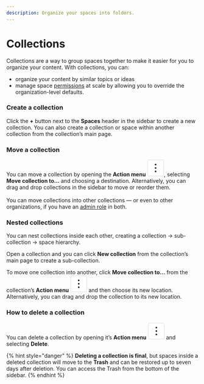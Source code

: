 ```yaml
---
description: Organize your spaces into folders.
---
```


# Collections

Collections are a way to group spaces together to make it easier for you to organize your content. With collections, you can:

* organize your content by similar topics or ideas
* manage space [permissions](../../account-management/member-management/permissions-and-inheritance.md) at scale by allowing you to override the organization-level defaults.

### Create a collection

Click the **+** button next to the **Spaces** header in the sidebar to create a new collection. You can also create a collection or space within another collection from the collection’s main page.

### Move a collection

You can move a collection by opening the **Action menu** <picture><source srcset="../../.gitbook/assets/actions - dark.svg" media="(prefers-color-scheme: dark)"><img src="../../.gitbook/assets/actions.svg" alt=""></picture>, selecting **Move collection to…** and choosing a destination. Alternatively, you can drag and drop collections in the sidebar to move or reorder them.\
\
You can move collections into other collections — or even to other organizations, if you have an [admin role](../../account-management/member-management/roles.md) in both.

### Nested collections

You can nest collections inside each other, creating a collection -> sub-collection -> space hierarchy.

Open a collection and you can click **New collection** from the collection’s main page to create a sub-collection.

To move one collection into another, click **Move collection to…** from the collection’s **Action menu** <picture><source srcset="../../.gitbook/assets/actions - dark.svg" media="(prefers-color-scheme: dark)"><img src="../../.gitbook/assets/actions.svg" alt=""></picture> and then choose its new location. Alternatively, you can drag and drop the collection to its new location.

### How to delete a collection

You can delete a collection by opening it’s **Action menu** <picture><source srcset="../../.gitbook/assets/actions - dark.svg" media="(prefers-color-scheme: dark)"><img src="../../.gitbook/assets/actions.svg" alt=""></picture> and selecting **Delete**.

{% hint style="danger" %}
**Deleting a collection is final**, but spaces inside a deleted collection will move to the **Trash** and can be restored up to seven days after deletion. You can access the Trash from the bottom of the sidebar.
{% endhint %}
